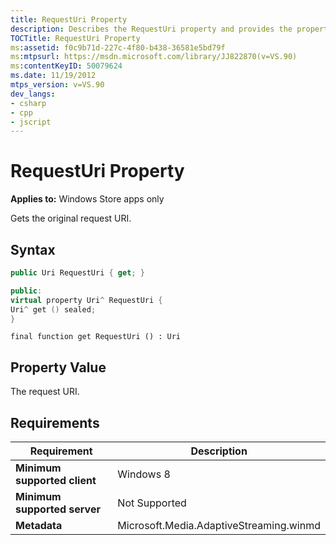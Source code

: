 ```yaml
---
title: RequestUri Property
description: Describes the RequestUri property and provides the property's syntax, property value, and requirements.
TOCTitle: RequestUri Property
ms:assetid: f0c9b71d-227c-4f80-b438-36581e5bd79f
ms:mtpsurl: https://msdn.microsoft.com/library/JJ822870(v=VS.90)
ms:contentKeyID: 50079624
ms.date: 11/19/2012
mtps_version: v=VS.90
dev_langs:
- csharp
- cpp
- jscript
---
```


# RequestUri Property

**Applies to:** Windows Store apps only

Gets the original request URI.

## Syntax

```csharp
public Uri RequestUri { get; }
```

```cpp
public:
virtual property Uri^ RequestUri {
Uri^ get () sealed;
}
```

```jscript
final function get RequestUri () : Uri
```

## Property Value

The request URI.

## Requirements

|Requirement|Description|
|--- |--- |
|**Minimum supported client**|Windows 8|
|**Minimum supported server**|Not Supported|
|**Metadata**|Microsoft.Media.AdaptiveStreaming.winmd|
